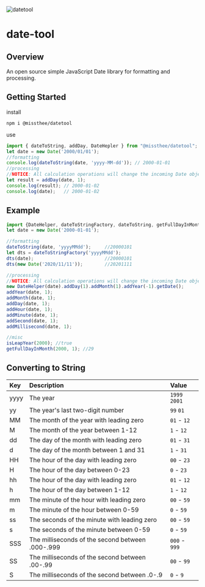 ![datetool](https://socialify.git.ci/MissThee/datetool/image?description=1&forks=1&language=1&owner=1&pattern=Circuit%20Board&stargazers=1&theme=Light)
# date-tool

## Overview
An open source simple JavaScript Date library for formatting and processing.

## Getting Started
install
```
npm i @missthee/datetool
```
use
```js
import { dateToString, addDay, DateHepler } from "@missthee/datetool";
let date = new Date('2000/01/01');
//formatting
console.log(dateToString(date, 'yyyy-MM-dd')); // 2000-01-01
//processing
//NOTICE: All calculation operations will change the incoming Date object
let result = addDay(date, 1); 
console.log(result); // 2000-01-02
console.log(date);   // 2000-01-02
```

## Example
```js
import {DateHelper, dateToStringFactory, dateToString, getFullDayInMonth, isLeapYear, addMillisecond, addSecond, addMinute, addHour, addDay, addMonth, addYear,} from "@missthee/datetool";
let date = new Date('2000-01-01');

//formatting
dateToString(date, 'yyyyMMdd');     //20000101
let dts = dateToStringFactory('yyyyMMdd');
dts(date);                          //20000101
dts(new Date('2020/11/11'));        //20201111

//processing
//NOTICE: All calculation operations will change the incoming Date object
new DateHelper(date).addDay(1).addMonth(1).addYear(-1).getDate();
addYear(date, 1);
addMonth(date, 1);
addDay(date, 1);
addHour(date, 1);
addMinute(date, 1);
addSecond(date, 1);
addMillisecond(date, 1);

//misc
isLeapYear(2000); //true
getFullDayInMonth(2000, 1); //29

```

## Converting to String
| Key   | Description                                       | Value         |
| :---- | :----                                             | :----         |
| yyyy  | The year                                          | `1999` `2001` | 
| yy    | The year's last two-digit number                  | `99` `01`     |
| MM    | The month of the year with leading zero           | `01` - `12`   |
| M     | The month of the year between 1-12                | `1` - `12`    |
| dd    | The day of the month with leading zero            | `01` - `31`   |
| d     | The day of the month between 1 and 31             | `1`  - `31`   |
| HH    | The hour of the day with leading zero             | `00` - `23`   |
| H     | The hour of the day between 0-23                  | `0` - `23`    |
| hh    | The hour of the day with leading zero             | `01` - `12`   |
| h     | The hour of the day between 1-12                  | `1` - `12`    |
| mm    | The minute of the hour with leading zero          | `00` - `59`   |
| m     | The minute of the hour between 0-59               | `0` - `59`    |
| ss    | The seconds of the minute with leading zero       | `00` - `59`   |
| s     | The seconds of the minute between 0-59            | `0` - `59`    |
| SSS   | The milliseconds of the second between .000-.999  | `000` - `999` |
| SS    | The milliseconds of the second between .00-.99    | `00` - `99`   |
| S     | The milliseconds of the second between .0-.9      | `0` - `9`     |
